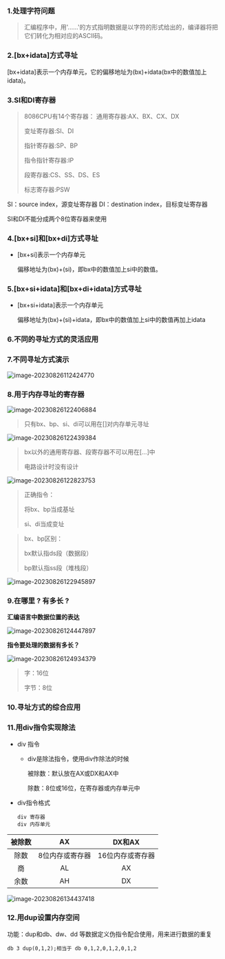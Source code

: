 ### 1.处理字符问题

> 汇编程序中，用'......'的方式指明数据是以字符的形式给出的，编译器将把它们转化为相对应的ASCII码。

### 2.[bx+idata]方式寻址

[bx+idata]表示一个内存单元，它的偏移地址为(bx)+idata(bx中的数值加上idata)。

### 3.SI和DI寄存器

> 8086CPU有14个寄存器：
> 通用寄存器:AX、BX、CX、DX
>
> 变址寄存器:SI、DI
>
> 指针寄存器:SP、BP
>
> 指令指针寄存器:IP
>
> 段寄存器:CS、SS、DS、ES
>
> 标志寄存器:PSW

SI：source index，源变址寄存器
DI：destination index，目标变址寄存器

SI和DI不能分成两个8位寄存器来使用

### 4.[bx+si]和[bx+di]方式寻址

- [bx+si]表示一个内存单元

  偏移地址为(bx)+(si)，即bx中的数值加上si中的数值。

### 5.[bx+si+idata]和[bx+di+idata]方式寻址

- [bx+si+idata]表示一个内存单元

  偏移地址为(bx)+(si)+idata，即bx中的数值加上si中的数值再加上idata

### 6.不同的寻址方式的灵活应用



### 7.不同寻址方式演示

![image-20230826112424770](https://cdn.jsdelivr.net/gh/fuchentianshen/Typora_cloudimg/img/image-20230826112424770.png)

### 8.用于内存寻址的寄存器

![image-20230826122406884](https://cdn.jsdelivr.net/gh/fuchentianshen/Typora_cloudimg/img/image-20230826122406884.png)

> 只有bx、bp、si、di可以用在[]对内存单元寻址

![image-20230826122439384](https://cdn.jsdelivr.net/gh/fuchentianshen/Typora_cloudimg/img/image-20230826122439384.png)

> bx以外的通用寄存器、段寄存器不可以用在[...]中
>
> 电路设计时没有设计

![image-20230826122823753](https://cdn.jsdelivr.net/gh/fuchentianshen/Typora_cloudimg/img/image-20230826122823753.png)

> 正确指令：
>
> 将bx、bp当成基址
>
> si、di当成变址

> bx、bp区别：
>
> bx默认指ds段（数据段）
>
> bp默认指ss段（堆栈段）

![image-20230826122945897](https://cdn.jsdelivr.net/gh/fuchentianshen/Typora_cloudimg/img/image-20230826122945897.png)

### 9.在哪里 ? 有多长 ?

**汇编语言中数据位置的表达**

![image-20230826124447897](https://cdn.jsdelivr.net/gh/fuchentianshen/Typora_cloudimg/img/image-20230826124447897.png)

**指令要处理的数据有多长？**

![image-20230826124934379](https://cdn.jsdelivr.net/gh/fuchentianshen/Typora_cloudimg/img/image-20230826124934379.png)

> 字：16位
>
> 字节：8位

### 10.寻址方式的综合应用

### 11.用div指令实现除法

- div 指令

  - div是除法指令，使用div作除法的时候

    被除数：默认放在AX或DX和AX中

    除数：8位或16位，在寄存器或内存单元中

- div指令格式

  ```assembly
  div 寄存器
  div 内存单元
  ```

| 被除数 |       AX        |      DX和AX      |
| :----: | :-------------: | :--------------: |
|  除数  | 8位内存或寄存器 | 16位内存或寄存器 |
|   商   |       AL        |        AX        |
|  余数  |       AH        |        DX        |

![image-20230826134437418](https://cdn.jsdelivr.net/gh/fuchentianshen/Typora_cloudimg/img/image-20230826134437418.png)

### 12.用dup设置内存空间

功能：dup和db、dw、dd 等数据定义伪指令配合使用，用来进行数据的重复

```assembly
db 3 dup(0,1,2);相当于 db 0,1,2,0,1,2,0,1,2
```

